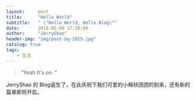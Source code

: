 ```yaml
---
layout:     post
title:      "Hello World"
subtitle:   " \"Hello World, Hello Blog\""
date:       2018-05-09 17:30:00
author:     "JerryShao"
header-img: "img/post-bg-2015.jpg"
catalog: true
tags:
    - 生活
---
```


> “Yeah It's on. ”

JerryShao 的 Blog诞生了，在此庆祝下我们可爱的小棉袄团团的到来，还有新的篇章即将开启。
